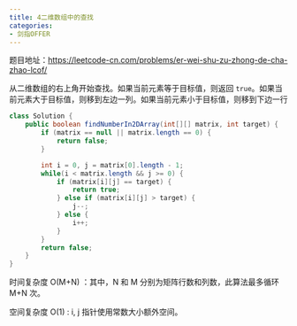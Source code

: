 ```yaml
---
title: 4二维数组中的查找
categories:
- 剑指OFFER
---
```


题目地址：https://leetcode-cn.com/problems/er-wei-shu-zu-zhong-de-cha-zhao-lcof/

从二维数组的右上角开始查找。如果当前元素等于目标值，则返回 `true`。如果当前元素大于目标值，则移到左边一列。如果当前元素小于目标值，则移到下边一行

```java
class Solution {
    public boolean findNumberIn2DArray(int[][] matrix, int target) {
        if (matrix == null || matrix.length == 0) {
            return false;
        }

        int i = 0, j = matrix[0].length - 1;
        while(i < matrix.length && j >= 0) {
            if (matrix[i][j] == target) {
                return true;
            } else if (matrix[i][j] > target) {
                j--;
            } else {
                i++;
            }
        }
        return false;
    }
}
```

时间复杂度 O(M+N) ：其中，N 和 M 分别为矩阵行数和列数，此算法最多循环 M+N 次。

空间复杂度 O(1) : i, j 指针使用常数大小额外空间。